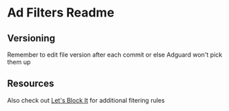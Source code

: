 # Ad Filters Readme

## Versioning
Remember to edit file version after each commit or else Adguard won't pick them up

## Resources
Also check out [Let's Block It](https://letsblock.it/filters) for additional fitering rules
